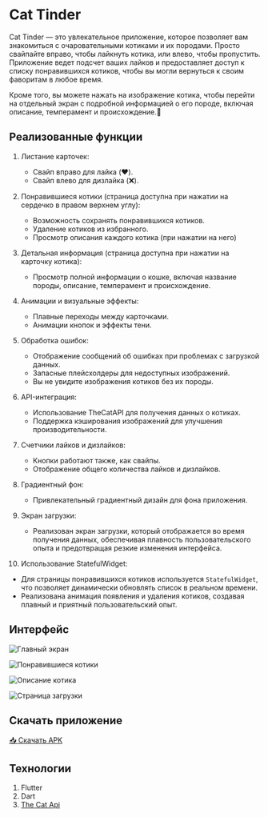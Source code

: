 # Cat Tinder

Cat Tinder — это увлекательное приложение, которое позволяет вам знакомиться с очаровательными котиками и их породами. Просто свайпайте вправо, чтобы лайкнуть котика, или влево, чтобы пропустить. Приложение ведет подсчет ваших лайков и предоставляет доступ к списку понравившихся котиков, чтобы вы могли вернуться к своим фаворитам в любое время.

Кроме того, вы можете нажать на изображение котика, чтобы перейти на отдельный экран с подробной информацией о его породе, включая описание, темперамент и происхождение.🐾

Реализованные функции
-----

1. Листание карточек:
   - Свайп вправо для лайка (❤️).
   - Свайп влево для дизлайка (❌).

2. Понравившиеся котики (страница доступна при нажатии на сердечко в правом верхнем углу):
   - Возможность сохранять понравившихся котиков.
   - Удаление котиков из избранного.
   - Просмотр описания каждого котика (при нажатии на него)
 
3. Детальная информация (страница доступна при нажатии на карточку котика):
   - Просмотр полной информации о кошке, включая название породы, описание, темперамент и происхождение.

4. Анимации и визуальные эффекты:
   - Плавные переходы между карточками.
   - Анимации кнопок и эффекты тени.

5. Обработка ошибок:
   - Отображение сообщений об ошибках при проблемах с загрузкой данных.
   - Запасные плейсхолдеры для недоступных изображений.
   - Вы не увидите изображения котиков без их породы.

6. API-интеграция:
   - Использование TheCatAPI для получения данных о котиках.
   - Поддержка кэширования изображений для улучшения производительности.

7. Счетчики лайков и дизлайков:
   - Кнопки работают также, как свайпы.
   - Отображение общего количества лайков и дизлайков.

8. Градиентный фон:
   - Привлекательный градиентный дизайн для фона приложения.

9. Экран загрузки:
   - Реализован экран загрузки, который отображается во время получения данных, обеспечивая плавность пользовательского опыта и предотвращая резкие изменения интерфейса.

10. Использование StatefulWidget:
   - Для страницы понравившихся котиков используется `StatefulWidget`, что позволяет динамически обновлять список в реальном времени.
   - Реализована анимация появления и удаления котиков, создавая плавный и приятный пользовательский опыт.

Интерфейс
-----
![Главный экран](assets/screenshots/home_screen)

![Понравившиеся котики](assets/screenshots/favorite_screen)

![Описание котика](assets/screenshots/description_screen)

![Страница загрузки](assets/screenshots/loading_screen)

Скачать приложение
-----
[📥 Скачать APK](https://github.com/drtcrz23/cattinder/releases/latest/download/app-realese.apk)

Технологии
-----
1. Flutter
2. Dart
3. [The Cat Api](https://thecatapi.com/)
